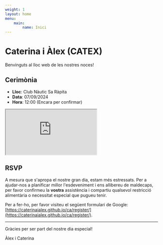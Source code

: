 ```yaml
---
weight: 1
layout: home
menu:
    main:
        name: Inici
---
```

# Caterina i Àlex (CATEX)

Benvinguts al lloc web de les nostres noces!

## Cerimònia

- **Lloc**: Club Nàutic Sa Ràpita
- **Data**: 07/09/2024
- **Hora**: 12:00 (Encara per confirmar)

<iframe class="iframe-gmaps" src="https://www.google.com/maps/embed?pb=!1m18!1m12!1m3!1d3668.3482968920375!2d2.9530722812768273!3d39.36300868341456!2m3!1f0!2f0!3f0!3m2!1i1024!2i768!4f13.1!3m3!1m2!1s0x1297a8aaf3728019%3A0x43525c38acc36a72!2sClub%20N%C3%A0utic%20Sa%20R%C3%A0pita!5e0!3m2!1ses!2ses!4v1704023288374!5m2!1ses!2ses" allowfullscreen loading="lazy"></iframe>

## RSVP

A mesura que s'apropa el nostre gran dia, estam més estressats. Per a ajudar-nos a planificar millor l'esdeveniment i ens allibereu de maldecaps, per favor confirmeu la **vostra** assistència i compartiu qualsevol restricció alimentària o necessitat especial que pugueu tenir.

Per a fer-ho, per favor visiteu el següent formulari de Google: [https://caterinaialex.github.io/ca/register/](https://caterinaialex.github.io/ca/register/).

---



Gràcies per ser part del nostre dia especial!

Àlex i Caterina
